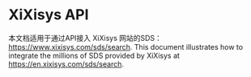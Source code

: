 # XiXisys API

本文档适用于通过API接入 XiXisys 网站的SDS：https://www.xixisys.com/sds/search.
This document illustrates how to integrate the millions of SDS provided by XiXisys at https://en.xixisys.com/sds/search.

